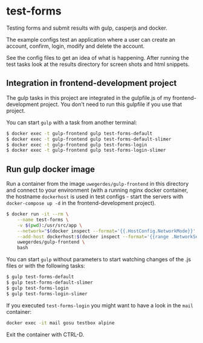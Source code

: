 # test-forms

Testing forms and submit results with gulp, casperjs and docker.

The example configs test an application where a user can create an account, confirm, login, modify and delete the account.

See the config files to get an idea of what is happening. After running the test tasks look at the results directory for screen shots and html snippets.

## Integration in frontend-development project

The gulp tasks in this project are integrated in the gulpfile.js of my frontend-development project. You don't need to run this gulpfile if you use that project.

You can start `gulp` with a task from another terminal:

```bash
$ docker exec -t gulp-frontend gulp test-forms-default
$ docker exec -t gulp-frontend gulp test-forms-default-slimer
$ docker exec -t gulp-frontend gulp test-forms-login
$ docker exec -t gulp-frontend gulp test-forms-login-slimer
```

## Run gulp docker image

Run a container from the image `uwegerdes/gulp-frontend` in this directory and connect to your environment (with a running nginx docker container, the hostname `dockerhost` is used in test configs - start the servers with `docker-compose up -d` in the frontend-development project).

```bash
$ docker run -it --rm \
	--name test-forms \
	-v $(pwd):/usr/src/app \
	--network="$(docker inspect --format='{{.HostConfig.NetworkMode}}' nginx)" \
	--add-host dockerhost:$(docker inspect --format='{{range .NetworkSettings.Networks}}{{.IPAddress}} {{end}}' nginx) \
	uwegerdes/gulp-frontend \
	bash
```

You can start `gulp` without parameters to start watching changes of the .js files or with the following tasks:

```bash
$ gulp test-forms-default
$ gulp test-forms-default-slimer
$ gulp test-forms-login
$ gulp test-forms-login-slimer
```

If you executed `test-forms-login` you might want to have a look in the `mail` container:

```bash
docker exec -it mail gosu testbox alpine
```

Exit the container with CTRL-D.
